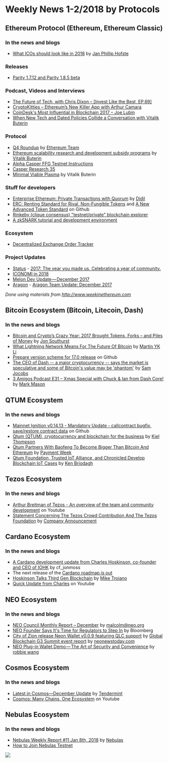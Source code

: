 # Weekly News 1-2/2018 by Protocols
## Ethereum Protocol (Ethereum, Ethereum Classic)
### In the news and blogs

* [What ICOs should look like in 2018](https://medium.com/tvtwocom/what-icos-should-look-like-in-2018-a96eda686a9b) by [Jan Phillip Hofste](https://medium.com/@jp.hofste?source=post_header_lockup)

### Releases
* [Parity 1.7.12 and Parity 1.8.5 beta](https://github.com/paritytech/parity/releases)

### Podcast, Videos and Interviews  
* [The Future of Tech, with Chris Dixon – [Invest Like the Best, EP.69]](http://investorfieldguide.com/dixon/)
* [CryptoKitties – Ethereum’s New Killer App with Arthur Camara](http://blockchain.global/cryptokitties/)
* [CoinDesk's Most Influential in Blockchain 2017 – Joe Lubin](https://www.youtube.com/watch?v=d_LYMtI7hjs)
* [When New Tech and Dated Policies Collide a Conversation with Vitalik Buterin](https://www.youtube.com/watch?v=KlIFQ7GIdBA)

### Protocol
* [Q4 Roundup](https://blog.ethereum.org/2018/01/02/q4-roundup/) by [Ethereum Team](https://blog.ethereum.org/author/ethereum-team/)
* [Ethereum scalability research and development subsidy programs](https://blog.ethereum.org/2018/01/02/ethereum-scalability-research-development-subsidy-programs/) by [Vitalik Buterin](https://blog.ethereum.org/author/vitalik-buterin/)
* [Alpha Casper FFG Testnet Instructions](http://notes.eth.sg/MYEwhswJwMzAtADgCwEYBM9kAYBGJ4wBTETKdGZdXAVmRvUQDYg=?view)
* [Casper Research 35](https://www.youtube.com/watch?v=5DkBNpLtTUE)
* [Minimal Viable Plasma](https://ethresear.ch/t/minimal-viable-plasma/426) by Vitalik Buterin

### Stuff for developers
* [Enterprise Ethereum: Private Transactions with Quorum](https://medium.com/@didil/enterprise-ethereum-private-transactions-with-quorum-b0574bb60700) by [Didil](https://medium.com/@didil)
* [ERC: Renting Standard for Rival, Non-Fungible Tokens](https://github.com/ethereum/EIPs/issues/809) and [A New Advanced Token Standard](https://github.com/ethereum/EIPs/issues/777) on Github
* [Rinkeby (clique consensus) "testnet/private" blockchain explorer](https://www.reddit.com/r/ethereum/comments/7nzgpa/rinkeby_clique_consensus_testnetprivate/)
* [A zkSNARK tutorial and development environment](https://github.com/howardwu/libsnark-tutorial)

### Ecosystem
* [Decentralized Exchange Order Tracker](https://etherscan.io/dextracker)

### Project Updates
* [Status](status.im) - [2017: The year you made us. Celebrating a year of community.](https://blog.status.im/2017-the-year-you-made-us-celebrating-a-year-of-community-896e237a74f0)
* [ICONOMI in 2018](https://medium.com/iconominet/iconomi-in-2018-e9d01ee5159e)
* [Melon Dev Update — December 2017](https://medium.com/melonport-blog/melon-dev-update-december-2017-ac411b26404d)
* [Aragon](https://aragon.one/) - [Aragon Team Update: December 2017](https://blog.aragon.one/aragon-team-update-december-2017-cf076d3a46a3)


*Done using materials from http://www.weekinethereum.com*

## Bitcoin Ecosystem (Bitcoin, Litecoin, Dash)
### In the news and blogs
* [Bitcoin and Crypto’s Crazy Year: 2017 Brought Tokens, Forks – and Piles of Money](https://www.bitsonline.com/bitcoin-crypto-crazy-year-2017/) by [Jon Southurst](https://www.bitsonline.com/author/jon-southurst/)
* [What Lightning Network Means For The Future Of Bitcoin](https://seekingalpha.com/article/4133695-lightning-network-means-future-bitcoin) by [Martin YK Li](https://seekingalpha.com/article/4133695-lightning-network-means-future-bitcoin)
* [Prepare version scheme for 17.0 release](https://github.com/bitcoin/bitcoin/pull/12026) on Github
* [The CEO of Dash -- a major cryptocurrency -- says the market is speculative and some of Bitcoin's value may be 'phantom'](https://www.businessinsider.com.au/dash-cryptocurrency-ceo-interview-2017-12) by [Sam Jocobs](https://www.businessinsider.com.au/author/sam-jacobs)
* [3 Amigos Podcast E31 – Xmas Special with Chuck & Ian from Dash Core!](https://www.dashforcenews.com/3-amigos-podcast-e31-xmas-special-with-chuck-ian-from-dash-core/) by [Mark Mason](https://www.dashforcenews.com/author/markm/)


## QTUM Ecosystem
### In the news and blogs
* [Mainnet Ignition v0.14.13 - Mandatory Update - callcontract bugfix, save/restore contract data](https://github.com/qtumproject/qtum/releases/tag/mainnet-ignition-v0.14.13) on Github
* [Qtum (QTUM), cryptocurrency and blockchain for the business](https://stocksgazette.com/2018/01/06/qtum-qtum-cryptocurrency-blockchain-business/) by [Kiel Thompson](https://stocksgazette.com/author/kiel-thompson/)
* [Qtum Partners With Baofeng To Become Bigger Than Bitcoin And Ethereum](https://paymentweek.com/2018-1-5-qtum-partners-baofeng-become-bigger-bitcoin-ethereum/) by [Payment Week](https://paymentweek.com/)
* [Qtum Foundation, Trusted IoT Alliance, and Chronicled Develop Blockchain IoT Cases](http://www.iotevolutionworld.com/iot/articles/436228-qtum-foundation-trusted-iot-alliance-chronicled-develop-blockcha.htm#.Wk8kC8QtTMs.twitter) by [Ken Briodagh](http://www.iotevolutionworld.com/columnist.aspx?id=100723&nm=Ken%20Briodagh)

## Tezos Ecosystem
### In the news and blogs
* [Arthur Breitman of Tezos - An overview of the team and community development](https://www.youtube.com/watch?v=37asZr4txFI) on Youtube
* [Statement Concerning The Tezos Crowd Contribution And The Tezos Foundation](http://fintechnews.ch/blockchain_bitcoin/statement-concerning-tezos-crowd-contribution-tezos-foundation/14375/) by [Company Announcement](http://fintechnews.ch/)

## Cardano Ecosystem
### In the news and blogs
* [A Cardano development update from Charles Hoskinson, co-founder and CEO of IOHK](https://forum.cardanohub.org/t/10-01-18-a-cardano-development-update-from-charles-hoskinson-co-founder-and-ceo-of-iohk/5730) by cf_jonmoss
* The next release of the [Cardano roadmap is out](https://cardanoroadmap.com/)
* [Hoskinson Talks Third Gen Blockchain](https://medium.com/g20-ventures/hoskinson-talks-third-gen-blockchain-1cfa54feea46) by [Mike Troiano](https://medium.com/@miketrap)
* [Quick Update from Charles](https://www.youtube.com/watch?v=AYCfikWgEzg&feature=youtu.be) on Youtube

## NEO Ecosystem
### In the news and blogs
* [NEO Council Monthly Report – December](https://neo.org/blog/details/3057) by malcolm@neo.org
* [NEO Founder Says It's Time for Regulators to Step In](https://www.bloomberg.com/news/videos/2018-01-11/neo-founder-says-it-s-time-for-regulators-to-step-in-video) by Bloomberg
* [City of Zion release Neon Wallet v0.0.9 featuring QLC support](https://neonewstoday.com/development/neon-wallet-v0-0-9-qlc-support/) by [Global Blockchain G3 Summit event report](https://neonewstoday.com/events/g3-summit-event-report/) by [neonewstoday.com](neonewstoday.com)
* [NEO Plug-in Wallet Demo — The Art of Security and Convenience](https://medium.com/neweconolab/neo-plug-in-wallet-demo-the-art-of-security-and-convenience-f1763d805d5c) by [robbie wang](https://medium.com/@WangRobbie)

## Cosmos Ecosystem
### In the news and blogs
* [Latest in Cosmos—December Update](https://blog.cosmos.network/latest-in-cosmos-december-update-3bdf99f87c0a) by [Tendermint](https://blog.cosmos.network/@tendermint)
* [Cosmos: Many Chains, One Ecosystem](https://www.youtube.com/watch?v=LApEkXJR_0M&feature=youtu.be) on Youtube

## Nebulas Ecosystem
### In the news and blogs
* [Nebulas Weekly Report #11 Jan 8th, 2018](https://medium.com/nebulasio/nebulas-weekly-report-11-jan-8th-2018-5bedebb0c775) by [Nebulas](https://medium.com/@nebulasio)
* [How to Join Nebulas Testnet](https://github.com/nebulasio/wiki/blob/master/testnet.md)


[![](https://steemitimages.com/DQmdkWT6cCPVYNzZASwHD3WZ5hKpHQv7927MvBt8wRYDDEC/image.png)](http://company.cyber.fund/#newsletter)

